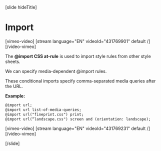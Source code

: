 

[slide hideTitle]
# Import

[vimeo-video]
[stream language="EN" videoId="431769901" default /]
[/video-vimeo]

The **@import CSS at-rule** is used to import style rules from other style sheets.

We can specify media-dependent @import rules.

These conditional imports specify comma-separated media queries after the URL.

**Example:**
```html
@import url;
@import url list-of-media-queries;
@import url("fineprint.css") print;
@import url(“landscape.css") screen and (orientation: landscape);
```

[vimeo-video]
[stream language="EN" videoId="431769231" default /]
[/video-vimeo]

[/slide]
